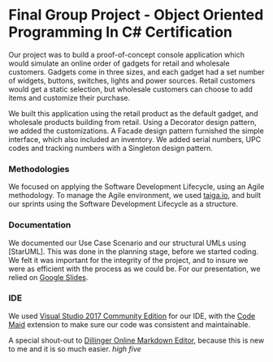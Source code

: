 # Final Group Project - Object Oriented Programming In C# Certification
Our project was to build a proof-of-concept console application which would simulate an online order of gadgets for retail and wholesale customers.  Gadgets come in three sizes, and each gadget had a set number of widgets, buttons, switches, lights and power sources.  Retail customers would get a static selection, but wholesale customers can choose to add items and customize their purchase.

We built this application using the retail product as the default gadget, and wholesale products building from retail.  Using a Decorator design pattern, we added the customizations.  A Facade design pattern furnished the simple interface, which also included an inventory.  We added serial numbers, UPC codes and tracking numbers with a Singleton design pattern.

### Methodologies
We focused on applying the Software Development Lifecycle, using an Agile methodology.  To manage the Agile environment, we used [taiga.io], and built our sprints using the Software Development Lifecycle as a structure.  

### Documentation
We documented our Use Case Scenario and our structural UMLs using [StarUML].  This was done in the planning stage, before we started coding.  We felt it was important for the integrity of the project, and to insure we were as efficient with the process as we could be.  For our presentation, we relied on [Google Slides].

### IDE
We used [Visual Studio 2017 Community Edition] for our IDE, with the [Code Maid] extension to make sure our code was consistent and maintainable. 

A special shout-out to [Dillinger Online Markdown Editor], because this is new to me and it is so much easier.  *high five* 

[//]: # (These are the links used in the body of this document.)
   [taiga.io]: <http://taiga.io>
   [Star UML]: <http://staruml.io>
   [dillinger.io]: <http://dillinger.io>
   [Visual Studio 2017 Community Edition]: <http://visualstudio.microsoft.com>
   [Google Slides]: <https://www.google.com/slides/about/>
   [Code Maid]: <http://www.codemaid.net/>
   [Dillinger Online Markdown Editor]: <http://dillinger.io>

